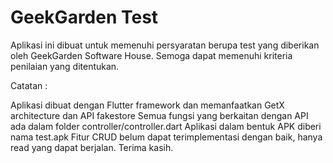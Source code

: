 # GeekGarden Test

Aplikasi ini dibuat untuk memenuhi persyaratan berupa test yang diberikan oleh GeekGarden Software House. Semoga dapat memenuhi kriteria penilaian yang ditentukan.

Catatan :

Aplikasi dibuat dengan Flutter framework dan memanfaatkan GetX architecture dan API fakestore
Semua fungsi yang berkaitan dengan API ada dalam folder controller/controller.dart
Aplikasi dalam bentuk APK diberi nama test.apk
Fitur CRUD belum dapat terimplementasi dengan baik, hanya read yang dapat berjalan.
Terima kasih.
